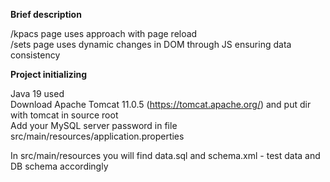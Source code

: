 **Brief description**

/kpacs page uses approach with page reload\
/sets page uses dynamic changes in DOM through JS ensuring data consistency

**Project initializing**

Java 19 used\
Download Apache Tomcat 11.0.5 (https://tomcat.apache.org/) and put dir with tomcat in source root\
Add your MySQL server password in file src/main/resources/application.properties

In src/main/resources you will find data.sql and schema.xml - test data and DB schema accordingly
